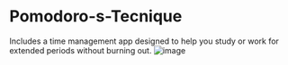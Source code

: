 # Pomodoro-s-Tecnique
Includes a time management app designed to help you study or work for extended periods without burning out.
![image](https://github.com/user-attachments/assets/d1efce11-94c6-4d23-898f-f315ae33c8d7)

